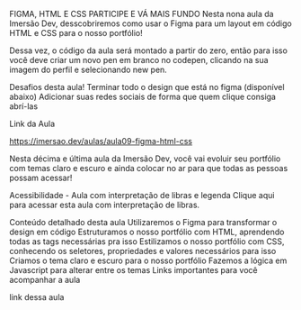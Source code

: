 FIGMA, HTML E CSS
PARTICIPE E VÁ MAIS FUNDO
Nesta nona aula da Imersão Dev, desscobriremos como usar o Figma para um layout em código HTML e CSS para o nosso portfólio!

Dessa vez, o código da aula será montado a partir do zero, então para isso você deve criar um novo pen em branco no codepen, clicando na sua imagem do perfil e selecionando new pen.

Desafios desta aula!
Terminar todo o design que está no figma (disponível abaixo)
Adicionar suas redes sociais de forma que quem clique consiga abrí-las

Link da Aula

https://imersao.dev/aulas/aula09-figma-html-css



Nesta décima e última aula da Imersão Dev, você vai evoluir seu portfólio com temas claro e escuro e ainda colocar no ar para que todas as pessoas possam acessar!

Acessibilidade - Aula com interpretação de libras e legenda
Clique aqui para acessar esta aula com interpretação de libras.

Conteúdo detalhado desta aula
Utilizaremos o Figma para transformar o design em código
Estruturamos o nosso portfólio com HTML, aprendendo todas as tags necessárias pra isso
Estilizamos o nosso portfólio com CSS, conhecendo os seletores, propriedades e valores necessários para isso
Criamos o tema claro e escuro para o nosso portfólio
Fazemos a lógica em Javascript para alterar entre os temas
Links importantes para você acompanhar a aula

link dessa aula